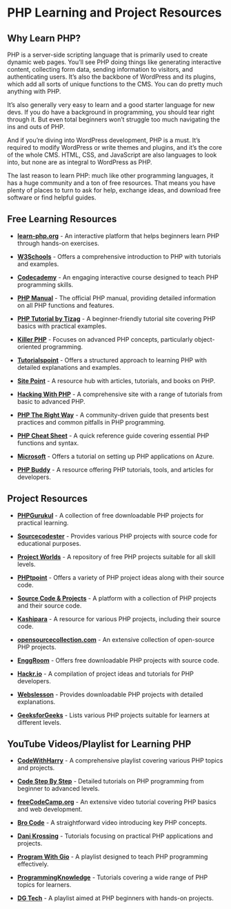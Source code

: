 # PHP Learning and Project Resources

## Why Learn PHP?
PHP is a server-side scripting language that is primarily used to create dynamic web pages. You’ll see PHP doing things like generating interactive content, collecting form data, sending information to visitors, and authenticating users. It’s also the backbone of WordPress and its plugins, which add all sorts of unique functions to the CMS. You can do pretty much anything with PHP.

It’s also generally very easy to learn and a good starter language for new devs. If you do have a background in programming, you should tear right through it. But even total beginners won’t struggle too much navigating the ins and outs of PHP.

And if you’re diving into WordPress development, PHP is a must. It’s required to modify WordPress or write themes and plugins, and it’s the core of the whole CMS. HTML, CSS, and JavaScript are also languages to look into, but none are as integral to WordPress as PHP.

The last reason to learn PHP: much like other programming languages, it has a huge community and a ton of free resources. That means you have plenty of places to turn to ask for help, exchange ideas, and download free software or find helpful guides.

## Free Learning Resources
- **[learn-php.org](https://www.learn-php.org/)** - An interactive platform that helps beginners learn PHP through hands-on exercises.
  
- **[W3Schools](https://www.w3schools.com/php/)** - Offers a comprehensive introduction to PHP with tutorials and examples.
  
- **[Codecademy](https://www.codecademy.com/learn/paths/php-skill)** - An engaging interactive course designed to teach PHP programming skills.
  
- **[PHP Manual](https://www.php.net/manual/en/index.php)** - The official PHP manual, providing detailed information on all PHP functions and features.
  
- **[PHP Tutorial by Tizag](http://tizag.com/phpT/)** - A beginner-friendly tutorial site covering PHP basics with practical examples.
  
- **[Killer PHP](https://www.killerphp.com/tutorials/object-oriented-php/)** - Focuses on advanced PHP concepts, particularly object-oriented programming.
  
- **[Tutorialspoint](https://www.tutorialspoint.com/php/index.htm)** - Offers a structured approach to learning PHP with detailed explanations and examples.
  
- **[Site Point](https://www.sitepoint.com/php/)** - A resource hub with articles, tutorials, and books on PHP.
  
- **[Hacking With PHP](http://www.hackingwithphp.com/)** - A comprehensive site with a range of tutorials from basic to advanced PHP.
  
- **[PHP The Right Way](https://phptherightway.com/)** - A community-driven guide that presents best practices and common pitfalls in PHP programming.
  
- **[PHP Cheat Sheet](https://phpcheatsheets.com/)** - A quick reference guide covering essential PHP functions and syntax.
  
- **[Microsoft](https://learn.microsoft.com/en-us/azure/app-service/quickstart-php?tabs=cli&pivots=platform-linux)** - Offers a tutorial on setting up PHP applications on Azure.
  
- **[PHP Buddy](https://www.phpbuddy.com/)** - A resource offering PHP tutorials, tools, and articles for developers.

## Project Resources
- **[PHPGurukul](https://phpgurukul.com/php-projects-free-downloads/)** - A collection of free downloadable PHP projects for practical learning.
  
- **[Sourcecodester](https://www.sourcecodester.com/php-project)** - Provides various PHP projects with source code for educational purposes.
  
- **[Project Worlds](https://projectworlds.in/free-projects/php-projects/)** - A repository of free PHP projects suitable for all skill levels.
  
- **[PHPtpoint](https://www.phptpoint.com/projects/)** - Offers a variety of PHP project ideas along with their source code.
  
- **[Source Code & Projects](https://code-projects.org/c/languages/project/phpprojects/)** - A platform with a collection of PHP projects and their source code.
  
- **[Kashipara](https://www.kashipara.com/project/projectphp.php)** - A resource for various PHP projects, including their source code.
  
- **[opensourcecollection.com](https://opensourcecollection.com/php-projects)** - An extensive collection of open-source PHP projects.
  
- **[EnggRoom](https://www.enggroom.com/PHP%20Project/Free%20Download%20PHP%20Project.htm)** - Offers free downloadable PHP projects with source code.
  
- **[Hackr.io](https://hackr.io/blog/php-projects)** - A compilation of project ideas and tutorials for PHP developers.
  
- **[Webslesson](https://www.webslesson.info/p/download-php-project-with-source-code.html)** - Provides downloadable PHP projects with detailed explanations.
  
- **[GeeksforGeeks](https://www.geeksforgeeks.org/php-projects/)** - Lists various PHP projects suitable for learners at different levels.

## YouTube Videos/Playlist for Learning PHP
- **[CodeWithHarry](https://youtube.com/playlist?list=PLu0W_9lII9aikXkRE0WxDt1vozo3hnmtR&si=OjJO8Rieq0tKKHfA)** - A comprehensive playlist covering various PHP topics and projects.
  
- **[Code Step By Step](https://youtube.com/playlist?list=PL8p2I9GklV44cSOlKzB_0TrzxEgwfvicK&si=oSMCKQ3ODvz3x0r0)** - Detailed tutorials on PHP programming from beginner to advanced levels.
  
- **[freeCodeCamp.org](https://youtu.be/OK_JCtrrv-c?si=P4xSbbm-jbgmM5WD)** - An extensive video tutorial covering PHP basics and web development.
  
- **[Bro Code](https://youtu.be/zZ6vybT1HQs?si=gEqNboAIvvEEk625)** - A straightforward video introducing key PHP concepts.
  
- **[Dani Krossing](https://youtube.com/playlist?list=PL0eyrZgxdwhwwQQZA79OzYwl5ewA7HQih&si=VBrOgiJBIwtC69ZM)** - Tutorials focusing on practical PHP applications and projects.
  
- **[Program With Gio](https://youtube.com/playlist?list=PLr3d3QYzkw2xabQRUpcZ_IBk9W50M9pe-&si=egUGNzMcGg8gP2r7)** - A playlist designed to teach PHP programming effectively.
  
- **[ProgrammingKnowledge](https://youtube.com/playlist?list=PLS1QulWo1RIZc4GM_E04HCPEd_xpcaQgg&si=_HYtXPAs_cJZkYbt)** - Tutorials covering a wide range of PHP topics for learners.
  
- **[DG Tech](https://youtube.com/playlist?list=PLRvH37iEcMFHaXl7OPCZcZrLiIVKKUZ49&si=vewT2L-_-csAa1sg)** - A playlist aimed at PHP beginners with hands-on projects.
